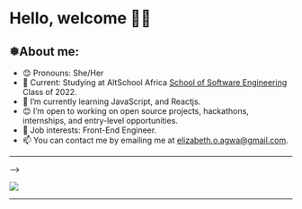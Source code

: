 # Hello, welcome 👋🏾

## ❅About me:

- 😊 Pronouns: She/Her
- 🌱 Current: Studying at AltSchool Africa [School of Software Engineering](https://altschoolafrica.com/schools/engineering) Class of 2022.
- 🌱 I’m currently learning JavaScript, and Reactjs.
- 😊 I’m open to working on open source projects, hackathons, internships, and entry-level opportunities.
- 💼 Job interests:  Front-End Engineer.
- 📫 You can contact me by emailing me at elizabeth.o.agwa@gmail.com.

---

<!-- ## ❅Skills:

<!-- ###### Languages:

<!-- ![C](https://img.shields.io/badge/c-%2300599C.svg?style=for-the-badge&logo=c&logoColor=white) ![Python](https://img.shields.io/badge/python-3670A0?style=for-the-badge&logo=python&logoColor=ffdd54) ![JavaScript](https://img.shields.io/badge/javascript-%23323330.svg?style=for-the-badge&logo=javascript&logoColor=%23F7DF1E)

<!-- ###### Database:

![MySQL](https://img.shields.io/badge/mysql-%2300f.svg?style=for-the-badge&logo=mysql&logoColor=white) ![PostgreSQL](https://img.shields.io/badge/PostgreSQL-316192?style=for-the-badge&logo=postgresql&logoColor=white) -->

<!-- ## ❅GitHub Stats --> -->

<!-- ![](https://github-readme-stats.vercel.app/api?&username=Agw-a&repo=Agw-a&theme=highcontrast&show_icons=true&count_private=true)<br/>

[![GitHub Streak](https://streak-stats.demolab.com/?user=Agw-a&theme=highcontrast)](https://git.io/streak-stats)<br/> -->




![](https://github-readme-stats.vercel.app/api/top-langs/?username=Agw-a&langs_count=20&layout=compact&theme=vision-friendly-dark)

---




<!-- 
[![Agw-a's github activity graph](https://github-readme-activity-graph.cyclic.app/graph?username=Agw-a&bg_color=000000&color=ffff00&line=24292e&point=24292e&area=true&hide_border=true)](https://github.com/ashutosh00710/github-readme-activity-graph) -->

<!-- <br>

### ❅My Trophies <!--My Trophies-->

<!-- [![trophy](https://github-profile-trophy.vercel.app/?username=Agw-a&theme=tokyonight&no-bg=false&no-frame=false&count_private=true)](https://github.com/Agw-a/Agw-a) --> 

<!-- 
---



[![](https://visitcount.itsvg.in/api?id=Agw-a&icon=0&color=0)](https://visitcount.itsvg.in) -->

